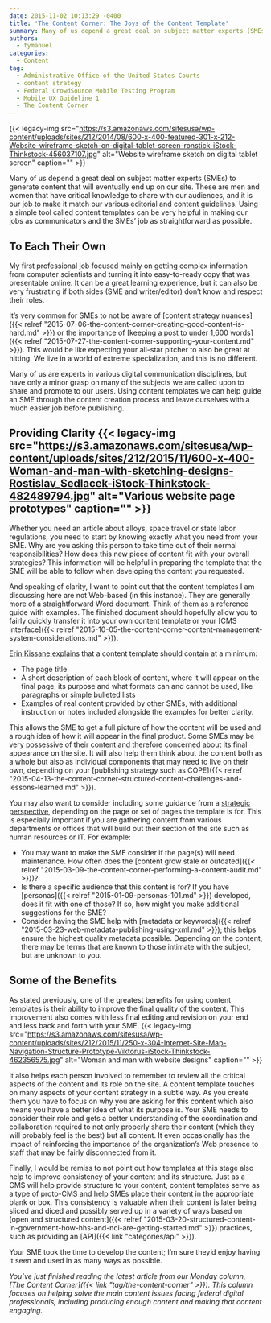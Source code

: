 ```yaml
---
date: 2015-11-02 10:13:29 -0400
title: 'The Content Corner: The Joys of the Content Template'
summary: Many of us depend a great deal on subject matter experts (SMEs) to generate content that will eventually end up on our site. These are men and women that have critical knowledge to share with our audiences, and it is our job to make it match our various editorial and content guidelines. Using a simple
authors:
  - tymanuel
categories:
  - Content
tag:
  - Administrative Office of the United States Courts
  - content strategy
  - Federal CrowdSource Mobile Testing Program
  - Mobile UX Guideline 1
  - The Content Corner
---
```


{{< legacy-img src="https://s3.amazonaws.com/sitesusa/wp-content/uploads/sites/212/2014/08/600-x-400-featured-301-x-212-Website-wireframe-sketch-on-digital-tablet-screen-ronstick-iStock-Thinkstock-456037107.jpg" alt="Website wireframe sketch on digital tablet screen" caption="" >}} 

Many of us depend a great deal on subject matter experts (SMEs) to generate content that will eventually end up on our site. These are men and women that have critical knowledge to share with our audiences, and it is our job to make it match our various editorial and content guidelines. Using a simple tool called content templates can be very helpful in making our jobs as communicators and the SMEs&#8217; job as straightforward as possible.

## To Each Their Own

My first professional job focused mainly on getting complex information from computer scientists and turning it into easy-to-ready copy that was presentable online. It can be a great learning experience, but it can also be very frustrating if both sides (SME and writer/editor) don’t know and respect their roles.

It&#8217;s very common for SMEs to not be aware of [content strategy nuances]({{< relref "2015-07-06-the-content-corner-creating-good-content-is-hard.md" >}}) or the importance of [keeping a post to under 1,600 words]({{< relref "2015-07-27-the-content-corner-supporting-your-content.md" >}}). This would be like expecting your all-star pitcher to also be great at hitting. We live in a world of extreme specialization, and this is no different.

Many of us are experts in various digital communication disciplines, but have only a minor grasp on many of the subjects we are called upon to share and promote to our users. Using content templates we can help guide an SME through the content creation process and leave ourselves with a much easier job before publishing.

## Providing Clarity {{< legacy-img src="https://s3.amazonaws.com/sitesusa/wp-content/uploads/sites/212/2015/11/600-x-400-Woman-and-man-with-sketching-designs-Rostislav_Sedlacek-iStock-Thinkstock-482489794.jpg" alt="Various website page prototypes" caption="" >}} 

Whether you need an article about alloys, space travel or state labor regulations, you need to start by knowing exactly what you need from your SME. Why are you asking this person to take time out of their normal responsibilities? How does this new piece of content fit with your overall strategies? This information will be helpful in preparing the template that the SME will be able to follow when developing the content you requested.

And speaking of clarity, I want to point out that the content templates I am discussing here are not Web-based (in this instance). They are generally more of a straightforward Word document. Think of them as a reference guide with examples. The finished document should hopefully allow you to fairly quickly transfer it into your own content template or your [CMS interface]({{< relref "2015-10-05-the-content-corner-content-management-system-considerations.md" >}}).

[Erin Kissane explains](http://alistapart.com/article/content-templates-to-the-rescue) that a content template should contain at a minimum:

  * The page title
  * A short description of each block of content, where it will appear on the final page, its purpose and what formats can and cannot be used, like paragraphs or simple bulleted lists
  * Examples of real content provided by other SMEs, with additional instruction or notes included alongside the examples for better clarity.

This allows the SME to get a full picture of how the content will be used and a rough idea of how it will appear in the final product. Some SMEs may be very possessive of their content and therefore concerned about its final appearance on the site. It will also help them think about the content both as a whole but also as individual components that may need to live on their own, depending on your [publishing strategy such as COPE]({{< relref "2015-04-13-the-content-corner-structured-content-challenges-and-lessons-learned.md" >}}).

You may also want to consider including some guidance from a [strategic perspective](https://gathercontent.com/blog/a-guide-to-strategic-content-templates), depending on the page or set of pages the template is for. This is especially important if you are gathering content from various departments or offices that will build out their section of the site such as human resources or IT. For example:

  * You may want to make the SME consider if the page(s) will need maintenance. How often does the [content grow stale or outdated]({{< relref "2015-03-09-the-content-corner-performing-a-content-audit.md" >}})?
  * Is there a specific audience that this content is for? If you have [personas]({{< relref "2015-01-09-personas-101.md" >}}) developed, does it fit with one of those? If so, how might you make additional suggestions for the SME?
  * Consider having the SME help with [metadata or keywords]({{< relref "2015-03-23-web-metadata-publishing-using-xml.md" >}}); this helps ensure the highest quality metadata possible. Depending on the content, there may be terms that are known to those intimate with the subject, but are unknown to you.

## Some of the Benefits

As stated previously, one of the greatest benefits for using content templates is their ability to improve the final quality of the content. This improvement also comes with less final editing and revision on your end and less back and forth with your SME. {{< legacy-img src="https://s3.amazonaws.com/sitesusa/wp-content/uploads/sites/212/2015/11/250-x-304-Internet-Site-Map-Navigation-Structure-Prototype-Viktorus-iStock-Thinkstock-462356575.jpg" alt="Woman and man with website designs" caption="" >}} 

It also helps each person involved to remember to review all the critical aspects of the content and its role on the site. A content template touches on many aspects of your content strategy in a subtle way. As you create them you have to focus on why you are asking for this content which also means you have a better idea of what its purpose is. Your SME needs to consider their role and gets a better understanding of the coordination and collaboration required to not only properly share their content (which they will probably feel is the best) but all content. It even occasionally has the impact of reinforcing the importance of the organization’s Web presence to staff that may be fairly disconnected from it.

Finally, I would be remiss to not point out how templates at this stage also help to improve consistency of your content and its structure. Just as a CMS will help provide structure to your content, content templates serve as a type of proto-CMS and help SMEs place their content in the appropriate blank or box. This consistency is valuable when their content is later being sliced and diced and possibly served up in a variety of ways based on [open and structured content]({{< relref "2015-03-20-structured-content-in-government-how-hhs-and-nci-are-getting-started.md" >}}) practices, such as providing an [API]({{< link "categories/api" >}}).

Your SME took the time to develop the content; I’m sure they’d enjoy having it seen and used in as many ways as possible.

_You’ve just finished reading the latest article from our Monday column, [The Content Corner]({{< link "tag/the-content-corner" >}}). This column focuses on helping solve the main content issues facing federal digital professionals, including producing enough content and making that content engaging._